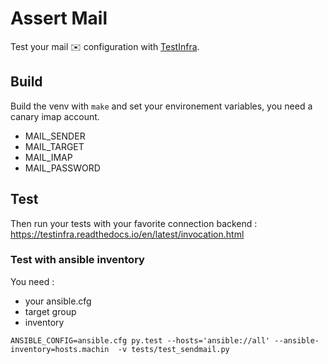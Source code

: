 Assert Mail
===========

Test your mail ✉️  configuration with [TestInfra](https://testinfra.readthedocs.io/en/latest/).

## Build

Build the venv with `make` and set your environement variables,
you need a canary imap account.

 * MAIL_SENDER
 * MAIL_TARGET
 * MAIL_IMAP
 * MAIL_PASSWORD

## Test

Then run your tests with your favorite connection backend : https://testinfra.readthedocs.io/en/latest/invocation.html

### Test with ansible inventory

You need :

 * your ansible.cfg
 * target group
 * inventory

```
ANSIBLE_CONFIG=ansible.cfg py.test --hosts='ansible://all' --ansible-inventory=hosts.machin  -v tests/test_sendmail.py
```
